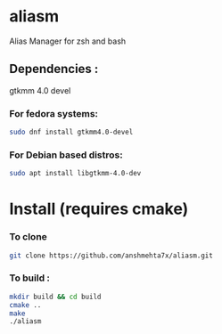 # aliasm

Alias Manager for zsh and bash
## Dependencies :
gtkmm 4.0 devel

### For fedora systems:
```bash
sudo dnf install gtkmm4.0-devel
```
### For Debian based distros:
```bash
sudo apt install libgtkmm-4.0-dev
```

# Install (requires cmake)

### To clone

```bash
git clone https://github.com/anshmehta7x/aliasm.git
```

### To build :
```bash
mkdir build && cd build
cmake ..
make
./aliasm
```
